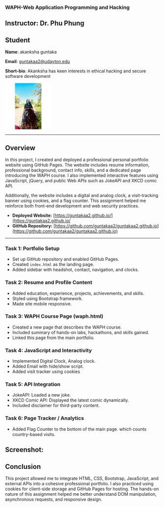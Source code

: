 ### WAPH-Web Application Programming and Hacking

## Instructor: Dr. Phu Phung

## Student

**Name**: akanksha guntaka

**Email**: guntakaa2@udayton.edu

**Short-bio**: Akanksha has keen interests in ethical hacking and secure software development

![akanksha's headshot](images/headshot.jpg)

---

## Overview

In this project, I created and deployed a professional personal portfolio website using GitHub Pages. The website includes resume information, professional background, contact info, skills, and a dedicated page introducing the WAPH course. I also implemented interactive features using JavaScript, jQuery, and public Web APIs such as JokeAPI and XKCD comic API.

Additionally, the website includes a digital and analog clock, a visit-tracking banner using cookies, and a flag counter. This assignment helped me reinforce both front-end development and web security practices.

- **Deployed Website:** [https://guntakaa2.github.io/](https://guntakaa2.github.io/
- **GitHub Repository:** [https://github.com/guntakaa2/guntakaa2.github.io](https://github.com/guntakaa2/guntakaa2.github.io)

---

### Task 1: Portfolio Setup

- Set up GitHub repository and enabled GitHub Pages.
- Created `index.html` as the landing page.
- Added sidebar with headshot, contact, navigation, and clocks.

### Task 2: Resume and Profile Content

- Added education, experience, projects, achievements, and skills.
- Styled using Bootstrap framework.
- Made site mobile responsive.

### Task 3: WAPH Course Page (waph.html)

- Created a new page that describes the WAPH course.
- Included summary of hands-on labs, hackathons, and skills gained.
- Linked this page from the main portfolio.

### Task 4: JavaScript and Interactivity

- Implemented Digital Clock, Analog clock.
- Added Email with hide/show script.
- Added visit tracker using cookies

### Task 5: API Integration

- JokeAPI: Loaded a new joke.
- XKCD Comic API: Displayed the latest comic dynamically.
- Included disclaimer for third-party content.

### Task 6: Page Tracker / Analytics

- Added Flag Counter to the bottom of the main page. which counts country-based visits.


## Screenshot:





## Conclusion

This project allowed me to integrate HTML, CSS, Bootstrap, JavaScript, and external APIs into a cohesive professional portfolio. I also practiced using cookies for client-side storage and GitHub Pages for hosting. The hands-on nature of this assignment helped me better understand DOM manipulation, asynchronous requests, and responsive design.